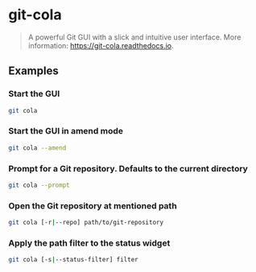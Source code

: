 # git-cola

> A powerful Git GUI with a slick and intuitive user interface. More information: <https://git-cola.readthedocs.io>.

## Examples

### Start the GUI

```bash
git cola
```

### Start the GUI in amend mode

```bash
git cola --amend
```

### Prompt for a Git repository. Defaults to the current directory

```bash
git cola --prompt
```

### Open the Git repository at mentioned path

```bash
git cola [-r|--repo] path/to/git-repository
```

### Apply the path filter to the status widget

```bash
git cola [-s|--status-filter] filter
```
